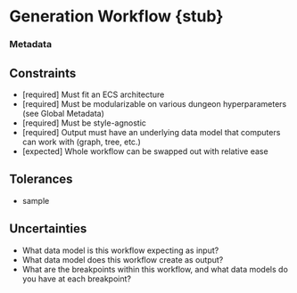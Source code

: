 # Generation Workflow {stub}



### Metadata

## Constraints
- [required] Must fit an ECS architecture
- [required] Must be modularizable on various dungeon hyperparameters (see Global Metadata)
- [required] Must be style-agnostic
- [required] Output must have an underlying data model that computers can work with (graph, tree, etc.)
- [expected] Whole workflow can be swapped out with relative ease

## Tolerances
- sample

## Uncertainties
- What data model is this workflow expecting as input?
- What data model does this workflow create as output?
- What are the breakpoints within this workflow, and what data models do you have at each breakpoint?